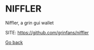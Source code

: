# NIFFLER
 
 Niffler, a grin gui wallet
 
 SITE: https://github.com/grinfans/niffler

 [Go back](https://portable-linux-apps.github.io/apps.html)
